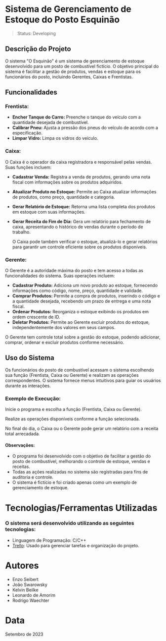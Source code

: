 
# Sistema de Gerenciamento de Estoque do Posto Esquinão
>Status: Developing

## Descrição do Projeto
  O sistema "O Esquinão" é um sistema de gerenciamento de estoque desenvolvido para um posto de combustível fictício. O objetivo principal do sistema é facilitar a gestão de produtos, vendas e estoque para os funcionários do posto, incluindo Gerentes, Caixas e Frentistas.

## Funcionalidades
 ### Frentista:
 - **Encher Tanque do Carro:** Preenche o tanque do veículo com a quantidade desejada de combustível.
 - **Calibrar Pneu:** Ajusta a pressão dos pneus do veículo de acordo com a especificação.
 - **Limpar Vidro:** Limpa os vidros do veículo.

### Caixa:
 O Caixa é o operador da caixa registradora e responsável pelas vendas. Suas funções incluem:

- **Cadastrar Venda:** Registra a venda de produtos, gerando uma nota fiscal com informações sobre os produtos adquiridos.

- **Atualizar Produto no Estoque:** Permite ao Caixa atualizar informações de produtos, como preço, quantidade e categoria.

- **Gerar Relatório de Estoque:** Retorna uma lista completa dos produtos em estoque com suas informações.

- **Gerar Receita do Fim de Dia:** Gera um relatório para fechamento de caixa, apresentando o histórico de vendas durante o período de trabalho.
  
  O Caixa pode também verificar o estoque, atualizá-lo e gerar relatórios para garantir um controle eficiente sobre os produtos disponíveis.

### Gerente:
  O Gerente é a autoridade máxima do posto e tem acesso a todas as funcionalidades do sistema. Suas operações incluem:
  
- **Cadastrar Produto:** Adiciona um novo produto ao estoque, fornecendo informações como código, nome, preço, quantidade e validade.
- **Comprar Produtos:** Permite a compra de produtos, inserindo o código e a quantidade desejada, recebendo um prazo de entrega e uma nota fiscal.
- **Ordenar Produtos:** Reorganiza o estoque exibindo os produtos em ordem crescente de ID.
- **Deletar Produtos:** Permite ao Gerente excluir produtos do estoque, independentemente dos valores em seus campos.

O Gerente tem controle total sobre a gestão do estoque, podendo adicionar, comprar, ordenar e excluir produtos conforme necessário.
## Uso do Sistema
  Os funcionários do posto de combustível acessam o sistema escolhendo sua função (Frentista, Caixa ou Gerente) e realizam as operações correspondentes. O sistema fornece menus intuitivos para guiar os usuários durante as interações.

### Exemplo de Execução:
  Inicie o programa e escolha a função (Frentista, Caixa ou Gerente).
  
  Realize as operações disponíveis conforme a função selecionada.
  
  No final do dia, o Caixa ou o Gerente pode gerar um relatório com a receita total arrecadada.
#### Observações:
  - O programa foi desenvolvido com o objetivo de facilitar a gestão do posto de combustível, melhorando o controle de estoque, vendas e receitas.
  - Todas as ações realizadas no sistema são registradas para fins de auditoria e controle.
  - O sistema é fictício e foi criado apenas como um exemplo de gerenciamento de estoque.

# Tecnologias/Ferramentas Utilizadas
### O sistema será desenvolvido utilizando as seguintes tecnologias:
- Linguagem de Programação: C/C++
- [Trello](https://trello.com/b/zuyIEfQr/o-esquin%C3%A3o-organiza%C3%A7%C3%A3o): Usado para gerenciar tarefas e organização do projeto.

# Autores
- Enzo Seibert
- João Swarowsky
- Kelvin Beilke
- Leonardo de Amorim
- Rodrigo Waechter

# Data
Setembro de 2023
